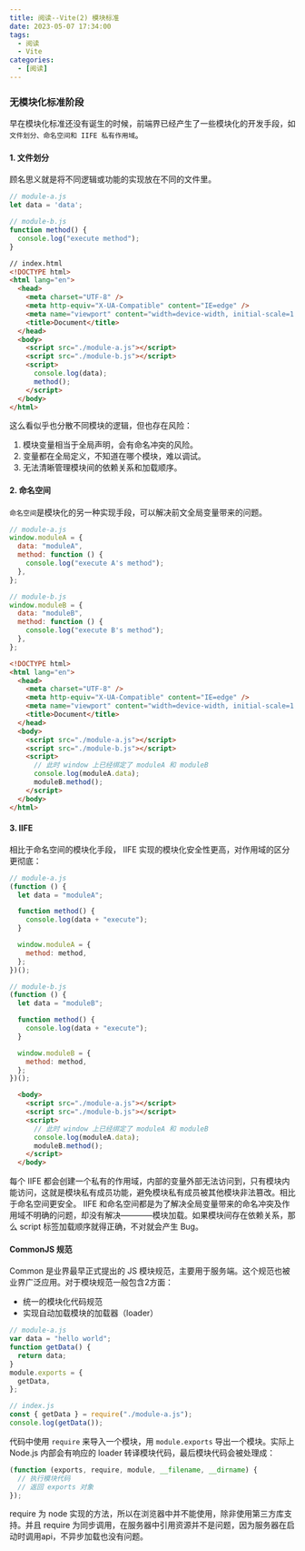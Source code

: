 ```yaml
---
title: 阅读--Vite(2) 模块标准
date: 2023-05-07 17:34:00
tags:
  - 阅读
  - Vite
categories:
  - [阅读]
---
```


### **无模块化标准阶段**
早在模块化标准还没有诞生的时候，前端界已经产生了一些模块化的开发手段，如`文件划分、命名空间和 IIFE 私有作用域`。

#### **1. 文件划分**
顾名思义就是将不同逻辑或功能的实现放在不同的文件里。
```js
// module-a.js
let data = 'data';
```
```js
// module-b.js
function method() {
  console.log("execute method");
}
```

```html
// index.html
<!DOCTYPE html>
<html lang="en">
  <head>
    <meta charset="UTF-8" />
    <meta http-equiv="X-UA-Compatible" content="IE=edge" />
    <meta name="viewport" content="width=device-width, initial-scale=1.0" />
    <title>Document</title>
  </head>
  <body>
    <script src="./module-a.js"></script>
    <script src="./module-b.js"></script>
    <script>
      console.log(data);
      method();
    </script>
  </body>
</html>
```
这么看似乎也分散不同模块的逻辑，但也存在风险：
1. 模块变量相当于全局声明，会有命名冲突的风险。
2. 变量都在全局定义，不知道在哪个模块，难以调试。
3. 无法清晰管理模块间的依赖关系和加载顺序。

#### **2. 命名空间**
`命名空间`是模块化的另一种实现手段，可以解决前文全局变量带来的问题。
```js
// module-a.js
window.moduleA = {
  data: "moduleA",
  method: function () {
    console.log("execute A's method");
  },
};

// module-b.js
window.moduleB = {
  data: "moduleB",
  method: function () {
    console.log("execute B's method");
  },
};
```

```html
<!DOCTYPE html>
<html lang="en">
  <head>
    <meta charset="UTF-8" />
    <meta http-equiv="X-UA-Compatible" content="IE=edge" />
    <meta name="viewport" content="width=device-width, initial-scale=1.0" />
    <title>Document</title>
  </head>
  <body>
    <script src="./module-a.js"></script>
    <script src="./module-b.js"></script>
    <script>
      // 此时 window 上已经绑定了 moduleA 和 moduleB
      console.log(moduleA.data);
      moduleB.method();
    </script>
  </body>
</html>
```

#### **3. IIFE**
相比于命名空间的模块化手段， IIFE 实现的模块化安全性更高，对作用域的区分更彻底：
```js
// module-a.js
(function () {
  let data = "moduleA";

  function method() {
    console.log(data + "execute");
  }

  window.moduleA = {
    method: method,
  };
})();

// module-b.js
(function () {
  let data = "moduleB";

  function method() {
    console.log(data + "execute");
  }

  window.moduleB = {
    method: method,
  };
})();
```

```html
  <body>
    <script src="./module-a.js"></script>
    <script src="./module-b.js"></script>
    <script>
      // 此时 window 上已经绑定了 moduleA 和 moduleB
      console.log(moduleA.data);
      moduleB.method();
    </script>
  </body>
```

每个 IIFE 都会创建一个私有的作用域，内部的变量外部无法访问到，只有模块内能访问，这就是模块私有成员功能，避免模块私有成员被其他模块非法篡改。相比于命名空间更安全。
IIFE 和命名空间都是为了解决全局变量带来的命名冲突及作用域不明确的问题，却没有解决————模块加载。如果模块间存在依赖关系，那么 script 标签加载顺序就得正确，不对就会产生 Bug。


#### CommonJS 规范
Common 是业界最早正式提出的 JS 模块规范，主要用于服务端。这个规范也被业界广泛应用。对于模块规范一般包含2方面：
- 统一的模块化代码规范
- 实现自动加载模块的加载器（loader）
  
```js
// module-a.js
var data = "hello world";
function getData() {
  return data;
}
module.exports = {
  getData,
};

// index.js
const { getData } = require("./module-a.js");
console.log(getData());
```

代码中使用 `require` 来导入一个模块，用 `module.exports` 导出一个模块。实际上 Node.js 内部会有响应的 loader 转译模块代码，最后模块代码会被处理成：
```js
(function (exports, require, module, __filename, __dirname) {
  // 执行模块代码
  // 返回 exports 对象
});
```
require 为 node 实现的方法，所以在浏览器中并不能使用，除非使用第三方库支持。并且 require 为同步调用，在服务器中引用资源并不是问题，因为服务器在启动时调用api，不异步加载也没有问题。

#### 